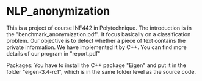 # NLP_anonymization

This is a project of course INF442 in Polytechnique. The introduction is in the "benchmark_anonymization.pdf". It focus basically on a classification problem. Our objective is to detect whether a piece of text contains the private information. We have implemented it by C++.
You can find more details of our program in "report.pdf"

Packages:
You have to install the C++ package "Eigen" and put it in the folder "eigen-3.4-rc1", which is in the same folder level as the source code.
